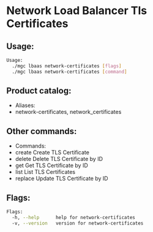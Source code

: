 # Network Load Balancer Tls Certificates

## Usage:
```bash
Usage:
  ./mgc lbaas network-certificates [flags]
  ./mgc lbaas network-certificates [command]
```

## Product catalog:
- Aliases:
- network-certificates, network_certificates

## Other commands:
- Commands:
- create      Create TLS Certificate
- delete      Delete TLS Certificate by ID
- get         Get TLS Certificate by ID
- list        List TLS Certificates
- replace     Update TLS Certificate by ID

## Flags:
```bash
Flags:
  -h, --help      help for network-certificates
  -v, --version   version for network-certificates
```

